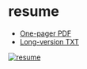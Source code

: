 # resume
- [One-pager PDF](https://github.com/oberljn/resume/blob/master/resume.pdf)
- [Long-version TXT](https://raw.githubusercontent.com/oberljn/resume/master/full-resume.yml.txt)

[![resume](https://raw.githubusercontent.com/oberljn/resume/master/resume-screenshot.png)](https://raw.githubusercontent.com/oberljn/resume/5c974ba7b02209a08b5aefac625853c51e66a11f/resume.pdf)
